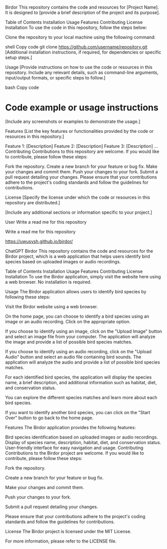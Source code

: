 
Birdor
This repository contains the code and resources for [Project Name]. It is designed to [provide a brief description of the project and its purpose].

Table of Contents
Installation
Usage
Features
Contributing
License
Installation
To use the code in this repository, follow the steps below:

Clone the repository to your local machine using the following command:

shell
Copy code
git clone https://github.com/username/repository.git
[Additional installation instructions, if required, for dependencies or specific setup steps.]

Usage
[Provide instructions on how to use the code or resources in this repository. Include any relevant details, such as command-line arguments, input/output formats, or specific steps to follow.]

bash
Copy code
# Code example or usage instructions
[Include any screenshots or examples to demonstrate the usage.]

Features
[List the key features or functionalities provided by the code or resources in this repository.]

Feature 1: [Description]
Feature 2: [Description]
Feature 3: [Description]
...
Contributing
Contributions to this repository are welcome. If you would like to contribute, please follow these steps:

Fork the repository.
Create a new branch for your feature or bug fix.
Make your changes and commit them.
Push your changes to your fork.
Submit a pull request detailing your changes.
Please ensure that your contributions adhere to the project's coding standards and follow the guidelines for contributions.

License
[Specify the license under which the code or resources in this repository are distributed.]

[Include any additional sections or information specific to your project.]





User
Write a read me for this repository 

Write a read me for this repository 

https://uwusysh.github.io/birdor/

ChatGPT
Birdor
This repository contains the code and resources for the Birdor project, which is a web application that helps users identify bird species based on uploaded images or audio recordings.

Table of Contents
Installation
Usage
Features
Contributing
License
Installation
To use the Birdor application, simply visit the website here using a web browser. No installation is required.

Usage
The Birdor application allows users to identify bird species by following these steps:

Visit the Birdor website using a web browser.

On the home page, you can choose to identify a bird species using an image or an audio recording. Click on the appropriate option.

If you choose to identify using an image, click on the "Upload Image" button and select an image file from your computer. The application will analyze the image and provide a list of possible bird species matches.

If you choose to identify using an audio recording, click on the "Upload Audio" button and select an audio file containing bird sounds. The application will analyze the audio and provide a list of possible bird species matches.

For each identified bird species, the application will display the species name, a brief description, and additional information such as habitat, diet, and conservation status.

You can explore the different species matches and learn more about each bird species.

If you want to identify another bird species, you can click on the "Start Over" button to go back to the home page.

Features
The Birdor application provides the following features:

Bird species identification based on uploaded images or audio recordings.
Display of species name, description, habitat, diet, and conservation status.
User-friendly interface for easy navigation and usage.
Contributing
Contributions to the Birdor project are welcome. If you would like to contribute, please follow these steps:

Fork the repository.

Create a new branch for your feature or bug fix.

Make your changes and commit them.

Push your changes to your fork.

Submit a pull request detailing your changes.

Please ensure that your contributions adhere to the project's coding standards and follow the guidelines for contributions.

License
The Birdor project is licensed under the MIT License.

For more information, please refer to the LICENSE file.

